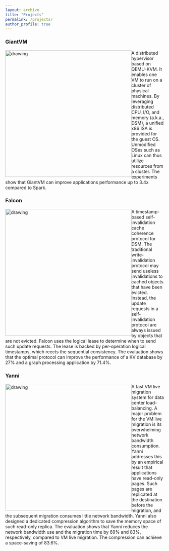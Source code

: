 ```yaml
---
layout: archive
title: "Projects"
permalink: /projects/
author_profile: true
---
```


### GiantVM
<img src="https://xianliang66.github.io/files/giantvm-arch.png" alt="drawing" width="400" style="float: left"/>

A distributed hypervisor based on QEMU-KVM. It enables one VM to run on a cluster of physical machines. By leveraging distributed CPU, I/O, and memory (a.k.a., DSM), a unified x86 ISA is provided for the guest OS. Unmodified OSes such as Linux can thus utilize resources from a cluster. The experiments show that GiantVM can improve applications performance up to 3.4x compared to Spark.

### Falcon
<img src="https://xianliang66.github.io/files/falcon-arch.png" alt="drawing" width="400" style="float: left"/>

A timestamp-based self-invalidation cache coherence protocol for DSM. The traditional write-invalidation protocol may send useless invalidations to cached objects that have been evicted. Instead, the update requests in a self-invalidation protocol are always issued by objects that are not evicted. Falcon uses the logical lease to determine when to send such update requests. The lease is backed by per-operation logical timestamps, which reects the sequential consistency. The evaluation shows that the optimal protocol can improve the performance of a KV database by 27% and a graph processing application by 71.4%.

### Yanni
<img src="https://xianliang66.github.io/files/yanni-arch.png" alt="drawing" width="400" style="float: left"/>

A fast VM live migration system for data center load-balancing. A major problem for the VM live migration is its overwhelming network bandwidth consumption. Yanni addresses this by an empirical result that applications have read-only pages. Such pages are replicated at the destination before the migration, and the subsequent migration consumes little network bandwidth. Yanni also designed a dedicated compression algorithm to save the memory space of such read-only replica. The evaluation shows that Yanni reduces the network bandwidth use and the migration time by 69% and 83%, respectively, compared to VM live migration. The compression can achieve a space-saving of 83.6%.

